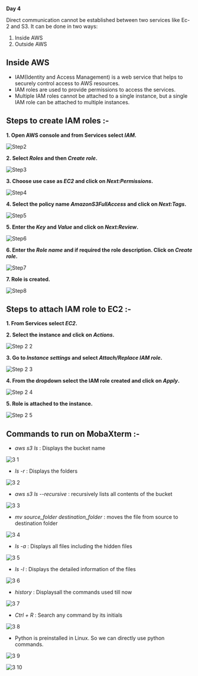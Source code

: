 **Day 4**

Direct communication cannot be established between two services like Ec-2 and S3.
It can be done in two ways:
1. Inside AWS 
2. Outside AWS

## Inside AWS
* IAM(Identity and Access Management) is a web service that helps to securely control access to AWS resources.
* IAM roles are used to provide permissions to access the services.
* Multiple IAM roles cannot be attached to a single instance, but a single IAM role can be attached to multiple instances.

## Steps to create IAM roles :-

**1. Open AWS console and from Services select *IAM*.**

![Step2](https://user-images.githubusercontent.com/63635471/81144274-5528f980-8f91-11ea-8d6f-9c26acc38bd8.png)

**2. Select *Roles* and then *Create role*.**

![Step3](https://user-images.githubusercontent.com/63635471/81144275-565a2680-8f91-11ea-8b62-49db1747c249.png)

**3. Choose use case as *EC2* and click on *Next:Permissions*.**

![Step4](https://user-images.githubusercontent.com/63635471/81144283-58bc8080-8f91-11ea-9518-fec67f24ed81.PNG)

**4. Select the policy name *AmazonS3FullAccess* and click on *Next:Tags*.**

![Step5](https://user-images.githubusercontent.com/63635471/81144302-6114bb80-8f91-11ea-9794-9ebc00aa3655.PNG)

**5. Enter the *Key* and *Value* and click on *Next:Review*.**

![Step6](https://user-images.githubusercontent.com/63635471/81144311-63771580-8f91-11ea-8e65-fed325600f77.PNG)

**6. Enter the *Role name* and if required the role description. Click on *Create role*.**

![Step7](https://user-images.githubusercontent.com/63635471/81144318-670a9c80-8f91-11ea-9f32-c044b218c928.PNG)

**7. Role is created.**

![Step8](https://user-images.githubusercontent.com/63635471/81144326-696cf680-8f91-11ea-923f-4e699c2ee896.PNG)



## Steps to attach IAM role to EC2 :-

**1. From Services select *EC2*.**

**2. Select the instance and click on *Actions*.**

![Step 2 2](https://user-images.githubusercontent.com/63635471/81144251-4c382800-8f91-11ea-91fc-77cb8015a532.PNG)

**3. Go to *Instance settings* and select *Attach/Replace IAM role*.**

![Step 2 3](https://user-images.githubusercontent.com/63635471/81144263-50644580-8f91-11ea-9863-4ab42cd9d45e.png)

**4. From the dropdown select the IAM role created and click on *Apply*.**

![Step 2 4](https://user-images.githubusercontent.com/63635471/81144268-52c69f80-8f91-11ea-9968-38c075caf1b3.PNG)

**5. Role is attached to the instance.**

![Step 2 5](https://user-images.githubusercontent.com/63635471/81144273-53f7cc80-8f91-11ea-9e54-f419b3f0d863.PNG)


## Commands to run on MobaXterm :-
* *aws s3 ls* : Displays the bucket name

![3 1](https://user-images.githubusercontent.com/63635471/81261578-f3809200-9059-11ea-87bd-da73424edc3b.PNG)

* *ls -r* : Displays the folders

![3 2](https://user-images.githubusercontent.com/63635471/81261597-f9767300-9059-11ea-9e89-e1732e4c50f2.PNG)

* *aws s3 ls --recursive* : recursively lists all contents of the bucket

![3 3](https://user-images.githubusercontent.com/63635471/81261602-fc716380-9059-11ea-8049-ffbe0f4cdf12.PNG)

* *mv source_folder destination_folder* : moves the file from source to destination folder

![3 4](https://user-images.githubusercontent.com/63635471/81261614-009d8100-905a-11ea-9bd6-8d2ddbd3678a.PNG)

* *ls -a* : Displays all files including the hidden files

![3 5](https://user-images.githubusercontent.com/63635471/81261624-05facb80-905a-11ea-8602-66ddb2033b94.PNG)

* *ls -l* : Displays the detailed information of the files

![3 6](https://user-images.githubusercontent.com/63635471/81261629-08f5bc00-905a-11ea-9d70-002854f6788e.PNG)

* *history* : Displaysall the commands used till now

![3 7](https://user-images.githubusercontent.com/63635471/81261637-0bf0ac80-905a-11ea-95c9-66951d6a044c.PNG)

* *Ctrl + R* : Search any command by its initials

![3 8](https://user-images.githubusercontent.com/63635471/81261648-101cca00-905a-11ea-9c45-72f1a615093d.PNG)

* Python is preinstalled in Linux. So we can directly use python commands.

![3 9](https://user-images.githubusercontent.com/63635471/81261657-1317ba80-905a-11ea-857b-b37586356d87.PNG)

![3 10](https://user-images.githubusercontent.com/63635471/81261665-1612ab00-905a-11ea-862e-dc39e2bda85e.PNG)
